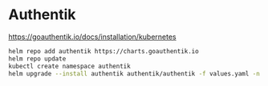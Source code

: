 # Authentik

https://goauthentik.io/docs/installation/kubernetes

```bash
helm repo add authentik https://charts.goauthentik.io
helm repo update
kubectl create namespace authentik
helm upgrade --install authentik authentik/authentik -f values.yaml -n authentik
```